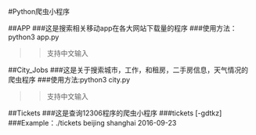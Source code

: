 #Python爬虫小程序

##APP
###这是搜索相关移动app在各大网站下载量的程序
###使用方法：python3 app.py 
>> 支持中文输入

##City_Jobs
###这是关于搜索城市，工作，和租房，二手房信息，天气情况的爬虫程序
###使用方法:python3 city.py 
>>支持中文输入

##Tickets
###这是查询12306程序的爬虫小程序
###tickets [-gdtkz] <from> <to> <date> 
###Example：./tickets beijing shanghai 2016-09-23
